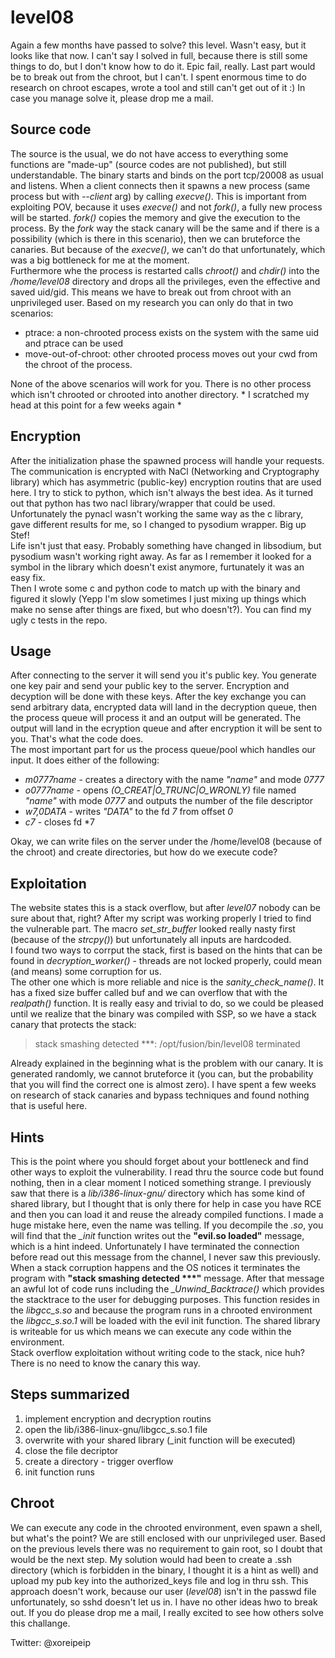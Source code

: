 # level08
Again a few months have passed to solve? this level. Wasn't easy, but it looks like that now. I can't say I solved in full, because there is still some things to do, but I don't know how to do it. Epic fail, really. Last part would be to break out from the chroot, but I can't. I spent enormous time to do research on chroot escapes, wrote a tool and still can't get out of it :) In case you manage solve it, please drop me a mail.

## Source code

The source is the usual, we do not have access to everything some functions are "made-up" (source codes are not published), but still understandable. The binary starts and binds on the port tcp/20008 as usual and listens. When a client connects then it spawns a new process (same process but with *--client* arg) by calling *execve()*. This is important from exploiting POV, because it uses *execve()* and not *fork()*, a fully new process will be started. *fork()* copies the memory and give the execution to the process. By the *fork* way the stack canary will be the same and if there is a possibility (which is there in this scenario), then we can bruteforce the canaries. But because of the *execve()*, we can't do that unfortunately, which was a big bottleneck for me at the moment.  
Furthermore whe the process is restarted calls *chroot()* and *chdir()* into the */home/level08* directory and drops all the privileges, even the effective and saved uid/gid. This means we have to break out from chroot with an unprivileged user. Based on my research you can only do that in two scenarios:
- ptrace: a non-chrooted process exists on the system with the same uid and ptrace can be used
- move-out-of-chroot: other chrooted process moves out your cwd from the chroot of the process.

None of the above scenarios will work for you. There is no other process which isn't chrooted or chrooted into another directory. * I scratched my head at this point for a few weeks again *

## Encryption

After the initialization phase the spawned process will handle your requests. The communication is encrypted with NaCl (Networking and Cryptography library) which has asymmetric (public-key) encryption routins that are used here. I try to stick to python, which isn't always the best idea. As it turned out that python has two nacl library/wrapper that could be used. Unfortunately the pynacl wasn't working the same way as the c library, gave different results for me, so I changed to pysodium wrapper. Big up Stef!  
Life isn't just that easy. Probably something have changed in libsodium, but pysodium wasn't working right away. As far as I remember it looked for a symbol in the library which doesn't exist anymore, furtunately it was an easy fix.  
Then I wrote some c and python code to match up with the binary and figured it slowly (Yepp I'm slow sometimes I just mixing up things which make no sense after things are fixed, but who doesn't?). You can find my ugly c tests in the repo.

## Usage

After connecting to the server it will send you it's public key. You generate one key pair and send your public key to the server. Encryption and decyption will be done with these keys. After the key exchange you can send arbitrary data, encrypted data will land in the decryption queue, then the process queue will process it and an output will be generated. The output will land in the ecryption queue and after encryption it will be sent to you. That's what the code does.  
The most important part for us the process queue/pool which handles our input. It does either of the following:
- *m0777name* - creates a directory with the name *"name"* and mode *0777*
- *o0777name* - opens *(O_CREAT|O_TRUNC|O_WRONLY)* file named *"name"* with mode *0777* and outputs the number of the file descriptor
- *w7,0DATA* - writes *"DATA"* to the fd *7* from offset *0*
- *c7* - closes fd *7

Okay, we can write files on the server under the /home/level08 (because of the chroot) and create directories, but how do we execute code?

## Exploitation

The website states this is a stack overflow, but after *level07* nobody can be sure about that, right? After my script was working properly I tried to find the vulnerable part. The macro *set_str_buffer* looked really nasty first (because of the *strcpy()*) but unfortunately all  inputs are hardcoded.  
I found two ways to corrput the stack, first is based on the hints that can be found in *decryption_worker()* - threads are not locked properly, could mean (and means) some corruption for us.  
The other one which is more reliable and nice is the *sanity_check_name()*. It has a fixed size buffer called buf and we can overflow that with the *realpath()* function. It is really easy and trivial to do, so we could be pleased until we realize that the binary was compiled with SSP, so we have a stack canary that protects the stack:  
> stack smashing detected ***: /opt/fusion/bin/level08 terminated

Already explained in the beginning what is the problem with our canary. It is generated randomly, we cannot bruteforce it (you can, but the probability that you will find the correct one is almost zero). I have spent a few weeks on research of stack canaries and bypass techniques and found nothing that is useful here.

## Hints

This is the point where you should forget about your bottleneck and find other ways to exploit the vulnerability. I read thru the source code but found nothing, then in a clear moment I noticed something strange. I previously saw that there is a *lib/i386-linux-gnu/* directory which has some kind of shared library, but I thought that is only there for help in case you have RCE and then you can load it and reuse the already compiled functions. I made a huge mistake here, even the name was telling. If you decompile the *.so*, you will find that the *_init* function writes out the **"evil.so loaded"** message, which is a hint indeed. Unfortunately I have terminated the connection before read out this message from the channel, I never saw this previously.  
When a stack corruption happens and the OS notices it terminates the program with **"stack smashing detected \*\*\*"** message. After that message an awful lot of code runs including the *_Unwind_Backtrace()* which provides the stacktrace to the user for debugging purposes. This function resides in the *libgcc_s.so* and because the program runs in a chrooted environment the *libgcc_s.so.1* will be loaded with the evil init function. The shared library is writeable for us which means we can execute any code within the environment.  
Stack overflow exploitation without writing code to the stack, nice huh? There is no need to know the canary this way.

## Steps summarized

1. implement encryption and decryption routins
2. open the lib/i386-linux-gnu/libgcc_s.so.1 file
3. overwrite with your shared library (_init function will be executed)
4. close the file decriptor
5. create a directory - trigger overflow
6. init function runs

## Chroot

We can execute any code in the chrooted environment, even spawn a shell, but what's the point? We are still enclosed with our unprivileged user. Based on the previous levels there was no requirement to gain root, so I doubt that would be the next step. My solution would had been to create a .ssh directory (which is forbidden in the binary, I thought it is a hint as well) and upload my pub key into the authorized_keys file and log in thru ssh. This approach doesn't work, because our user (*level08*) isn't in the passwd file unfortunately, so sshd doesn't let us in. I have no other ideas hwo to break out. If you do please drop me a mail, I really excited to see how others solve this challange.

Twitter: @xoreipeip



